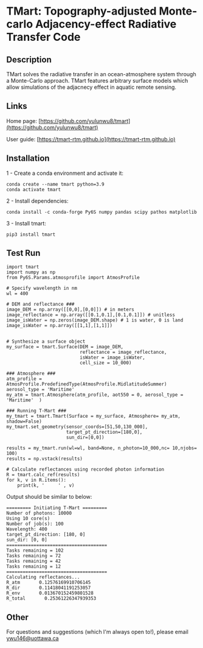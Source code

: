 # TMart: Topography-adjusted Monte-carlo Adjacency-effect Radiative Transfer Code

## Description 

TMart solves the radiative transfer in an ocean-atmosphere system through a Monte-Carlo approach. TMart features arbitrary surface models which allow simulations of the adjacnecy effect in aquatic remote sensing. 


## Links


Home page: [https://github.com/yulunwu8/tmart](https://github.com/yulunwu8/tmart)

User guide: [https://tmart-rtm.github.io](https://tmart-rtm.github.io) 

## Installation 

1 - Create a conda environment and activate it: 

```
conda create --name tmart python=3.9
conda activate tmart
```

2 - Install dependencies: 

```
conda install -c conda-forge Py6S numpy pandas scipy pathos matplotlib
```

3 - Install tmart: 

```
pip3 install tmart
```

## Test Run

```
import tmart
import numpy as np
from Py6S.Params.atmosprofile import AtmosProfile

# Specify wavelength in nm
wl = 400

# DEM and reflectance ###
image_DEM = np.array([[0,0],[0,0]]) # in meters
image_reflectance = np.array([[0.1,0.1],[0.1,0.1]]) # unitless     
image_isWater = np.zeros(image_DEM.shape) # 1 is water, 0 is land
image_isWater = np.array([[1,1],[1,1]])


# Synthesize a surface object
my_surface = tmart.Surface(DEM = image_DEM,
                           reflectance = image_reflectance,
                           isWater = image_isWater,
                           cell_size = 10_000)  
                               
### Atmosphere ###
atm_profile = AtmosProfile.PredefinedType(AtmosProfile.MidlatitudeSummer) 
aerosol_type = 'Maritime'  
my_atm = tmart.Atmosphere(atm_profile, aot550 = 0, aerosol_type = 'Maritime'  )

### Running T-Mart ###
my_tmart = tmart.Tmart(Surface = my_surface, Atmosphere= my_atm, shadow=False)
my_tmart.set_geometry(sensor_coords=[51,50,130_000], 
                      target_pt_direction=[180,0],
                      sun_dir=[0,0])

results = my_tmart.run(wl=wl, band=None, n_photon=10_000,nc= 10,njobs= 100)
results = np.vstack(results)

# Calculate reflectances using recorded photon information 
R = tmart.calc_ref(results)
for k, v in R.items():
    print(k, '     ' , v)

```

Output should be similar to below: 

```
========= Initiating T-Mart =========
Number of photons: 10000
Using 10 core(s)
Number of job(s): 100
Wavelength: 400
target_pt_direction: [180, 0]
sun_dir: [0, 0]
=====================================
Tasks remaining = 102
Tasks remaining = 72
Tasks remaining = 42
Tasks remaining = 12
=====================================
Calculating reflectances...
R_atm       0.12576169910706145
R_dir       0.11418041191253057
R_env       0.013670152459801528
R_total       0.25361226347939353

```



## Other


For questions and suggestions (which I'm always open to!), please email [ywu146@uottawa.ca](ywu146@uottawa.ca)